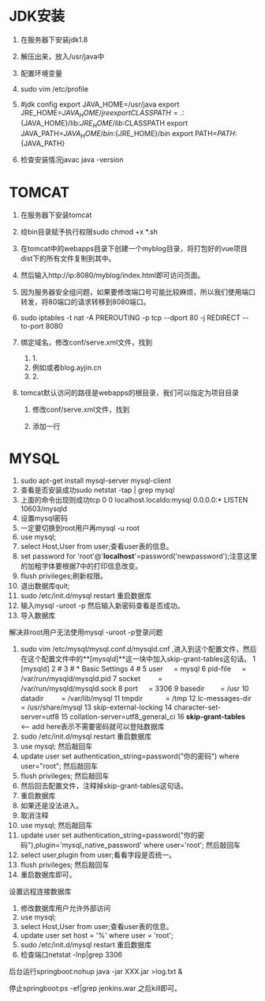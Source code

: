 # JDK安装

1. 在服务器下安装jdk1.8

2. 解压出来，放入/usr/java中

3. 配置环境变量

4. sudo vim /etc/profile

5. #jdk config
   export JAVA_HOME=/usr/java
   export JRE_HOME=${JAVA_HOME}/jre
   export CLASSPATH=.:${JAVA_HOME}/lib:${JRE_HOME}/lib:$CLASSPATH
   export JAVA_PATH=${JAVA_HOME}/bin:${JRE_HOME}/bin
   export PATH=$PATH:${JAVA_PATH}

6. 检查安装情况javac java -version


# TOMCAT

1. 在服务器下安装tomcat

2. 给bin目录赋予执行权限sudo chmod +x *.sh

3. 在tomcat中的webapps目录下创建一个myblog目录，将打包好的vue项目dist下的所有文件复制到其中。

4. 然后输入http://ip:8080/myblog/index.html即可访问页面。

5. 因为服务器安全组问题，如果要修改端口号可能比较麻烦，所以我们使用端口转发，将80端口的请求转移到8080端口。

6. sudo iptables -t nat -A PREROUTING -p tcp --dport 80 -j REDIRECT --to-port 8080

7. 绑定域名，修改conf/serve.xml文件，找到

   1. 1.<Engine name="Catalina" defaultHost="域名">
   2. 例如<Engine name="Catalina" defaultHost="www.ayjin.cn">或者blog.ayjin.cn
   3. 2.<Host name="www.ayjin.cn"  appBase="webapps"
          unpackWARs="true" autoDeploy="true">

8. tomcat默认访问的路径是webapps的根目录，我们可以指定为项目目录

   1. 修改conf/serve.xml文件，找到

   2. <Host name="www.ayjin.cn"  appBase="webapps"
              unpackWARs="true" autoDeploy="true">
      添加一行
      <Context path="" docBase="myblog" reloadable="true"/>

# MYSQL

1. sudo apt-get install mysql-server mysql-client
2. 查看是否安装成功sudo netstat -tap | grep mysql
3. 上面的命令出现则成功tcp        0      0 localhost.localdo:mysql 0.0.0.0:*               LISTEN      10603/mysqld 
4. 设置mysql密码
5. 一定要切换到root用户再mysql -u root
6. use mysql;
7. select Host,User from user;查看user表的信息。
8. set password for 'root'@'**localhost**'=password('newpassword');注意这里的加粗字体要根据7中的打印信息改变。
9. flush privileges;刷新权限。
10. 退出数据库quit;
11. sudo /etc/init.d/mysql restart 重启数据库
12. 输入mysql -uroot -p 然后输入新密码查看是否成功。
13. 导入数据库

解决非root用户无法使用mysql -uroot -p登录问题

1. sudo vim /etc/mysql/mysql.conf.d/mysqld.cnf ,进入到这个配置文件，然后在这个配置文件中的**[mysqld]**这一块中加入skip-grant-tables这句话。 1 [mysqld]
    2 #
    3 # * Basic Settings
    4 #
    5 user            　 = mysql
    6 pid-file        　 = /var/run/mysqld/mysqld.pid
    7 socket        　　 = /var/run/mysqld/mysqld.sock
    8 port            　 = 3306
    9 basedir        　　= /usr
   10 datadir       　　 = /var/lib/mysql
   11 tmpdir       　　　= /tmp
   12 lc-messages-dir   = /usr/share/mysql
   13 skip-external-locking
   14 character-set-server=utf8
   15 collation-server=utf8_general_ci
   16 **skip-grant-tables**　　　　<-- add here表示不需要密码就可以登陆数据库
2. sudo /etc/init.d/mysql restart 重启数据库
3. 
   use mysql;   然后敲回车
4. update user set authentication_string=password("你的密码") where user="root";  然后敲回车
5. flush privileges;  然后敲回车
6. 然后回去配置文件，注释掉skip-grant-tables这句话。
7. 重启数据库
8. 如果还是没法进入。
9. 取消注释
10. use mysql;   然后敲回车
11. update user set authentication_string=password("你的密码"),plugin='mysql_native_password' where user='root'; 然后敲回车
12. select user,plugin from user;看看字段是否统一。
13. flush privileges;  然后敲回车
14. 重启数据库即可。



设置远程连接数据库

1. 修改数据库用户允许外部访问
2. use mysql;
3. select Host,User from user;查看user表的信息。
4. update user set host = '%' where user = 'root';
5. sudo /etc/init.d/mysql restart 重启数据库
6. 检查端口netstat -lnp|grep 3306



后台运行springboot:nohup java -jar XXX.jar >log.txt &

停止springboot:ps -ef|grep  jenkins.war 之后kill即可。